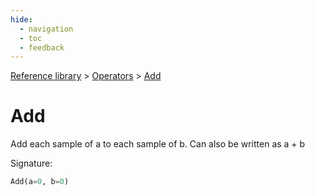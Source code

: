 ```yaml
---
hide:
  - navigation
  - toc
  - feedback
---
```


[Reference library](../index.md) > [Operators](index.md) > [Add](add.md)

# Add

Add each sample of a to each sample of b. Can also be written as a + b

Signature:
```python
Add(a=0, b=0)
```
